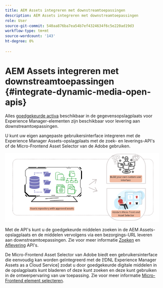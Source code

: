 ```yaml
---
title: AEM Assets integreren met downstreamtoepassingen
description: AEM Assets integreren met downstreamtoepassingen
role: User
source-git-commit: 540aa876ba7ea54b7ef4324634f6c5e220ad19d3
workflow-type: tm+mt
source-wordcount: '143'
ht-degree: 0%

---
```


# AEM Assets integreren met downstreamtoepassingen {#integrate-dynamic-media-open-apis}

Alles [goedgekeurde activa](approve-assets.md) beschikbaar in de gegevensopslagplaats voor Experience Manager-elementen zijn beschikbaar voor levering aan downstreamtoepassingen.

U kunt uw eigen aangepaste gebruikersinterface integreren met de Experience Manager Assets-opslagplaats met de zoek- en leverings-API&#39;s of de Micro-Frontend Asset Selector van de Adobe gebruiken.

![Integratie met AEM Assets-opslagplaats](assets/asset-selector-integration.png)

Met de API&#39;s kunt u de goedgekeurde middelen zoeken in de AEM Assets-opslagplaats en de middelen vervolgens via een bezorgings-URL leveren aan downstreamtoepassingen. Zie voor meer informatie [Zoeken](/help/assets/search-assets-api.md) en [Aflevering](/help/assets/deliver-assets-apis.md) API&#39;s.

De Micro-Frontend Asset Selector van Adobe biedt een gebruikersinterface die eenvoudig kan worden geïntegreerd met de [!DNL Experience Manager Assets as a Cloud Service] zodat u door goedgekeurde digitale middelen in de opslagplaats kunt bladeren of deze kunt zoeken en deze kunt gebruiken in de ontwerpervaring van uw toepassing. Zie voor meer informatie [Micro-Frontend element selecteren](/help/assets/asset-selector.md).

